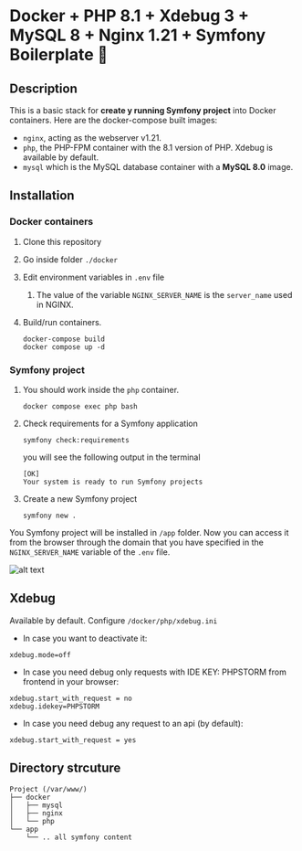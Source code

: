 
# Docker + PHP 8.1 + Xdebug 3 + MySQL 8 + Nginx 1.21 + Symfony Boilerplate 🐳

## Description

This is a basic stack for **create y running Symfony project** into Docker containers.
Here are the docker-compose built images:

- `nginx`, acting as the webserver v1.21.
- `php`, the PHP-FPM container with the 8.1 version of PHP. Xdebug is available by default.
- `mysql` which is the MySQL database container with a **MySQL 8.0** image.

## Installation

### Docker containers

1. Clone this repository
2. Go inside folder `./docker`
3. Edit environment variables in ``.env`` file
   1. The value of the variable `NGINX_SERVER_NAME` is the `server_name` used in NGINX.
   
4. Build/run containers.
   ```
   docker-compose build
   docker compose up -d
   ```
### Symfony project
1. You should work inside the `php` container.
   ```
   docker compose exec php bash
   ```
2. Check requirements for a Symfony application
   ```
   symfony check:requirements
   ```
   you will see the following output in the terminal
   ```
   [OK]                                             
   Your system is ready to run Symfony projects
   ```
3. Create a new Symfony project
   ```
   symfony new .
   ```
You Symfony project will be installed in ``/app`` folder. Now you can access it from the browser through the domain that you have specified in the `NGINX_SERVER_NAME` variable of the `.env` file.

![alt text](https://alcales.com/wp-content/uploads/2022/01/2022-01-16-19_05_34-Welcome-to-Symfony-Brave.png)

## Xdebug
Available by default. Configure `/docker/php/xdebug.ini`
- In case you want to deactivate it:
```
xdebug.mode=off
```
- In case you need debug only requests with IDE KEY: PHPSTORM from frontend in your browser:
```
xdebug.start_with_request = no
xdebug.idekey=PHPSTORM
```
- In case you need debug any request to an api (by default):
```
xdebug.start_with_request = yes
```

## Directory strcuture
```
Project (/var/www/)
├── docker
│   ├── mysql
│   ├── nginx
│   └── php
└── app
    └── .. all symfony content
```
